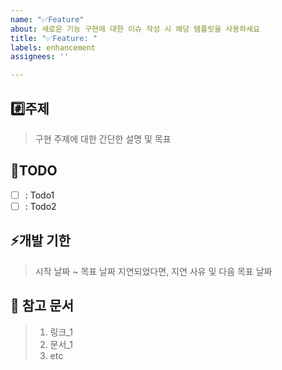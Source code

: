 ```yaml
---
name: "✅Feature"
about: 새로운 기능 구현에 대한 이슈 작성 시 해당 템플릿을 사용하세요
title: "✅Feature: "
labels: enhancement
assignees: ''

---
```


## #️⃣주제

> 구현 주제에 대한 간단한 설명 및 목표

## 📝TODO

- [ ] : Todo1
- [ ] : Todo2

## ⚡️개발 기한

> 시작 날짜 ~ 목표 날짜
> 지연되었다면, 지연 사유 및 다음 목표 날짜

## 💬 참고 문서

> 1. 링크_1
> 2. 문서_1
> 3. etc
